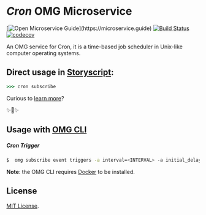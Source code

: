 # _Cron_ OMG Microservice

[![Open Microservice Guide](https://img.shields.io/badge/OMG%20Enabled-👍-green.svg?)](https://microservice.guide)
[![Build Status](https://travis-ci.org/heaptracetechnology/microservice-cron.svg?branch=master)](https://travis-ci.org/heaptracetechnology/microservice-cron)
[![codecov](https://codecov.io/gh/heaptracetechnology/microservice-cron/branch/master/graph/badge.svg)](https://codecov.io/gh/heaptracetechnology/microservice-cron)

An OMG service for Cron, it is a time-based job scheduler in Unix-like computer operating systems.

## Direct usage in [Storyscript](https://storyscript.io/):

```coffee
>>> cron subscribe

```

Curious to [learn more](https://docs.storyscript.io/)?

✨🍰✨

## Usage with [OMG CLI](https://www.npmjs.com/package/omg)
##### Cron Trigger
```sh
$  omg subscribe event triggers -a interval=<INTERVAL> -a initial_delay=<INITIAL_DELAY>
```

**Note**: the OMG CLI requires [Docker](https://docs.docker.com/install/) to be installed.

## License
[MIT License](https://github.com/omg-services/cron/blob/master/LICENSE).
